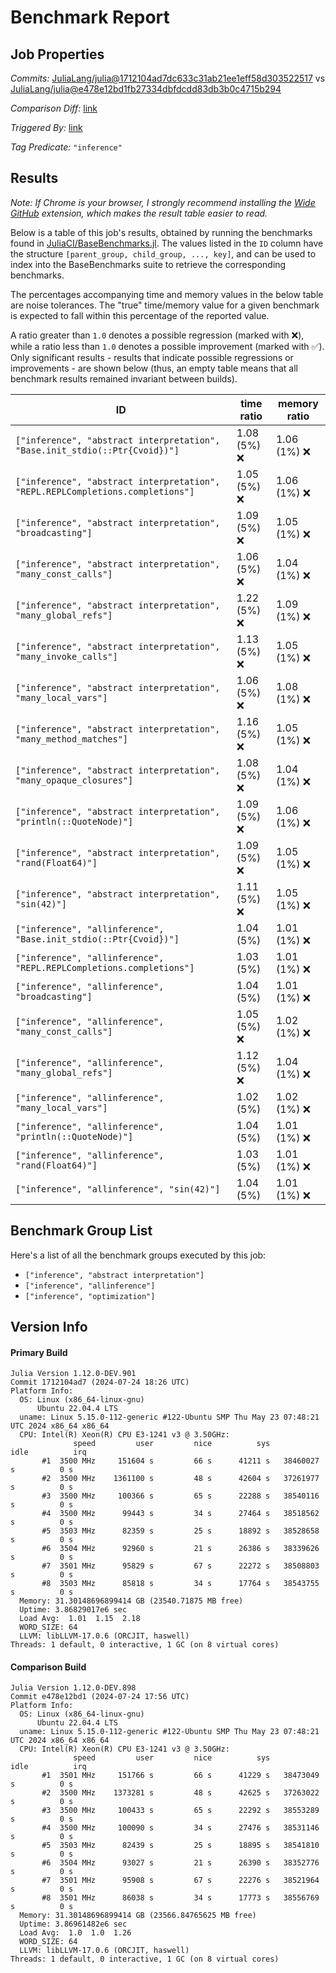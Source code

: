 # Benchmark Report

## Job Properties

*Commits:* [JuliaLang/julia@1712104ad7dc633c31ab21ee1eff58d303522517](https://github.com/JuliaLang/julia/commit/1712104ad7dc633c31ab21ee1eff58d303522517) vs [JuliaLang/julia@e478e12bd1fb27334dbfdcdd83db3b0c4715b294](https://github.com/JuliaLang/julia/commit/e478e12bd1fb27334dbfdcdd83db3b0c4715b294)

*Comparison Diff:* [link](https://github.com/JuliaLang/julia/compare/e478e12bd1fb27334dbfdcdd83db3b0c4715b294..1712104ad7dc633c31ab21ee1eff58d303522517)

*Triggered By:* [link](https://github.com/JuliaLang/julia/pull/55229#issuecomment-2248654072)

*Tag Predicate:* `"inference"`

## Results

*Note: If Chrome is your browser, I strongly recommend installing the [Wide GitHub](https://chrome.google.com/webstore/detail/wide-github/kaalofacklcidaampbokdplbklpeldpj?hl=en)
extension, which makes the result table easier to read.*

Below is a table of this job's results, obtained by running the benchmarks found in
[JuliaCI/BaseBenchmarks.jl](https://github.com/JuliaCI/BaseBenchmarks.jl). The values
listed in the `ID` column have the structure `[parent_group, child_group, ..., key]`,
and can be used to index into the BaseBenchmarks suite to retrieve the corresponding
benchmarks.

The percentages accompanying time and memory values in the below table are noise tolerances. The "true"
time/memory value for a given benchmark is expected to fall within this percentage of the reported value.

A ratio greater than `1.0` denotes a possible regression (marked with :x:), while a ratio less
than `1.0` denotes a possible improvement (marked with :white_check_mark:). Only significant results - results
that indicate possible regressions or improvements - are shown below (thus, an empty table means that all
benchmark results remained invariant between builds).

| ID | time ratio | memory ratio |
|----|------------|--------------|
| `["inference", "abstract interpretation", "Base.init_stdio(::Ptr{Cvoid})"]` | 1.08 (5%) :x: | 1.06 (1%) :x: |
| `["inference", "abstract interpretation", "REPL.REPLCompletions.completions"]` | 1.05 (5%) :x: | 1.06 (1%) :x: |
| `["inference", "abstract interpretation", "broadcasting"]` | 1.09 (5%) :x: | 1.05 (1%) :x: |
| `["inference", "abstract interpretation", "many_const_calls"]` | 1.06 (5%) :x: | 1.04 (1%) :x: |
| `["inference", "abstract interpretation", "many_global_refs"]` | 1.22 (5%) :x: | 1.09 (1%) :x: |
| `["inference", "abstract interpretation", "many_invoke_calls"]` | 1.13 (5%) :x: | 1.05 (1%) :x: |
| `["inference", "abstract interpretation", "many_local_vars"]` | 1.06 (5%) :x: | 1.08 (1%) :x: |
| `["inference", "abstract interpretation", "many_method_matches"]` | 1.16 (5%) :x: | 1.05 (1%) :x: |
| `["inference", "abstract interpretation", "many_opaque_closures"]` | 1.08 (5%) :x: | 1.04 (1%) :x: |
| `["inference", "abstract interpretation", "println(::QuoteNode)"]` | 1.09 (5%) :x: | 1.06 (1%) :x: |
| `["inference", "abstract interpretation", "rand(Float64)"]` | 1.09 (5%) :x: | 1.05 (1%) :x: |
| `["inference", "abstract interpretation", "sin(42)"]` | 1.11 (5%) :x: | 1.05 (1%) :x: |
| `["inference", "allinference", "Base.init_stdio(::Ptr{Cvoid})"]` | 1.04 (5%)  | 1.01 (1%) :x: |
| `["inference", "allinference", "REPL.REPLCompletions.completions"]` | 1.03 (5%)  | 1.01 (1%) :x: |
| `["inference", "allinference", "broadcasting"]` | 1.04 (5%)  | 1.01 (1%) :x: |
| `["inference", "allinference", "many_const_calls"]` | 1.05 (5%) :x: | 1.02 (1%) :x: |
| `["inference", "allinference", "many_global_refs"]` | 1.12 (5%) :x: | 1.04 (1%) :x: |
| `["inference", "allinference", "many_local_vars"]` | 1.02 (5%)  | 1.02 (1%) :x: |
| `["inference", "allinference", "println(::QuoteNode)"]` | 1.04 (5%)  | 1.01 (1%) :x: |
| `["inference", "allinference", "rand(Float64)"]` | 1.03 (5%)  | 1.01 (1%) :x: |
| `["inference", "allinference", "sin(42)"]` | 1.04 (5%)  | 1.01 (1%) :x: |

## Benchmark Group List

Here's a list of all the benchmark groups executed by this job:

- `["inference", "abstract interpretation"]`
- `["inference", "allinference"]`
- `["inference", "optimization"]`

## Version Info

#### Primary Build

```
Julia Version 1.12.0-DEV.901
Commit 1712104ad7 (2024-07-24 18:26 UTC)
Platform Info:
  OS: Linux (x86_64-linux-gnu)
      Ubuntu 22.04.4 LTS
  uname: Linux 5.15.0-112-generic #122-Ubuntu SMP Thu May 23 07:48:21 UTC 2024 x86_64 x86_64
  CPU: Intel(R) Xeon(R) CPU E3-1241 v3 @ 3.50GHz: 
              speed         user         nice          sys         idle          irq
       #1  3500 MHz     151604 s         66 s      41211 s   38460027 s          0 s
       #2  3500 MHz    1361100 s         48 s      42604 s   37261977 s          0 s
       #3  3500 MHz     100366 s         65 s      22288 s   38540116 s          0 s
       #4  3500 MHz      99443 s         34 s      27464 s   38518562 s          0 s
       #5  3503 MHz      82359 s         25 s      18892 s   38528658 s          0 s
       #6  3504 MHz      92960 s         21 s      26386 s   38339626 s          0 s
       #7  3501 MHz      95829 s         67 s      22272 s   38508803 s          0 s
       #8  3503 MHz      85818 s         34 s      17764 s   38543755 s          0 s
  Memory: 31.30148696899414 GB (23540.71875 MB free)
  Uptime: 3.86829017e6 sec
  Load Avg:  1.01  1.15  2.18
  WORD_SIZE: 64
  LLVM: libLLVM-17.0.6 (ORCJIT, haswell)
Threads: 1 default, 0 interactive, 1 GC (on 8 virtual cores)

```

#### Comparison Build

```
Julia Version 1.12.0-DEV.898
Commit e478e12bd1 (2024-07-24 17:56 UTC)
Platform Info:
  OS: Linux (x86_64-linux-gnu)
      Ubuntu 22.04.4 LTS
  uname: Linux 5.15.0-112-generic #122-Ubuntu SMP Thu May 23 07:48:21 UTC 2024 x86_64 x86_64
  CPU: Intel(R) Xeon(R) CPU E3-1241 v3 @ 3.50GHz: 
              speed         user         nice          sys         idle          irq
       #1  3501 MHz     151766 s         66 s      41229 s   38473049 s          0 s
       #2  3500 MHz    1373281 s         48 s      42625 s   37263022 s          0 s
       #3  3500 MHz     100433 s         65 s      22292 s   38553289 s          0 s
       #4  3500 MHz     100090 s         34 s      27476 s   38531146 s          0 s
       #5  3503 MHz      82439 s         25 s      18895 s   38541810 s          0 s
       #6  3504 MHz      93027 s         21 s      26390 s   38352776 s          0 s
       #7  3501 MHz      95908 s         67 s      22276 s   38521964 s          0 s
       #8  3501 MHz      86038 s         34 s      17773 s   38556769 s          0 s
  Memory: 31.30148696899414 GB (23566.84765625 MB free)
  Uptime: 3.86961482e6 sec
  Load Avg:  1.0  1.0  1.26
  WORD_SIZE: 64
  LLVM: libLLVM-17.0.6 (ORCJIT, haswell)
Threads: 1 default, 0 interactive, 1 GC (on 8 virtual cores)

```
